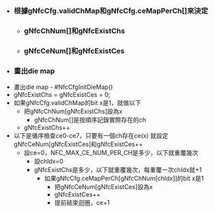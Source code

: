 - ### 根據gNfcCfg.validChMap和gNfcCfg.ceMapPerCh[]來決定
	- ### gNfcChNum[]和gNfcExistChs
	- ### gNfcCeNum[]和gNfcExistCes
- ### 畫出die map
- 畫出die map - #NfcCfgInitDieMap()
- gNfcExistChs = gNfcExistCes = 0;
- 如果gNfcCfg.validChMap的bit x是1，就做以下
	- 把gNfcChNum[gNfcExistChs]設為x
		- gNfcChNum[]是按順序記錄實際存在的ch
	- gNfcExistChs++
- 以下是循序檢查ce0-ce7，只要有一個ch存在ce(x)
  就設定gNfcCeNum[gNfcExistCes]和gNfcExistCes++
	- 設ce=0，NFC_MAX_CE_NUM_PER_CH是多少，以下就重覆幾次
		- 設chIdx=0
		- gNfcExistChs是多少，以下就重覆幾次，每重覆一次chIdx就+1
			- 如果gNfcCfg.ceMapPerCh[gNfcChNum[chIdx]]的bit x是1
				- 把gNfcCeNum[gNfcExistCes]設為x
				- gNfcExistCes++
				- 提前結束迴圈，ce+1
